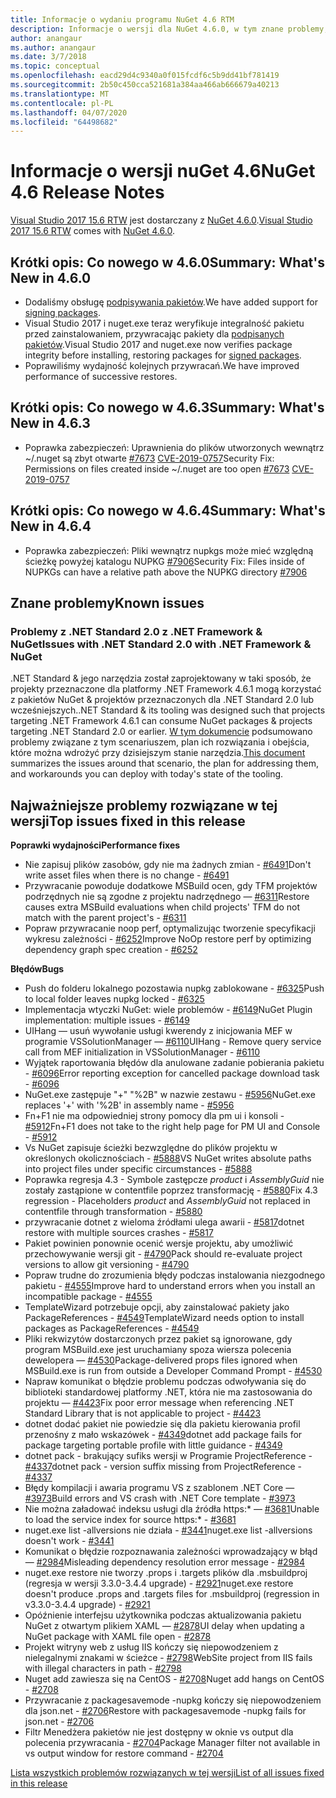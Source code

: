 ```yaml
---
title: Informacje o wydaniu programu NuGet 4.6 RTM
description: Informacje o wersji dla NuGet 4.6.0, w tym znane problemy, poprawki błędów, dodane funkcje i BDR.
author: anangaur
ms.author: anangaur
ms.date: 3/7/2018
ms.topic: conceptual
ms.openlocfilehash: eacd29d4c9340a0f015fcdf6c5b9dd41bf781419
ms.sourcegitcommit: 2b50c450cca521681a384aa466ab666679a40213
ms.translationtype: MT
ms.contentlocale: pl-PL
ms.lasthandoff: 04/07/2020
ms.locfileid: "64498682"
---
```

# <a name="nuget-46-release-notes"></a><span data-ttu-id="c4a93-103">Informacje o wersji nuGet 4.6</span><span class="sxs-lookup"><span data-stu-id="c4a93-103">NuGet 4.6 Release Notes</span></span>

<span data-ttu-id="c4a93-104">[Visual Studio 2017 15.6 RTW](https://www.visualstudio.com/news/releasenotes/vs2017-relnotes) jest dostarczany z [NuGet 4.6.0](https://dist.nuget.org/win-x86-commandline/v4.6.0/nuget.exe).</span><span class="sxs-lookup"><span data-stu-id="c4a93-104">[Visual Studio 2017 15.6 RTW](https://www.visualstudio.com/news/releasenotes/vs2017-relnotes) comes with [NuGet 4.6.0](https://dist.nuget.org/win-x86-commandline/v4.6.0/nuget.exe).</span></span>

## <a name="summary-whats-new-in-460"></a><span data-ttu-id="c4a93-105">Krótki opis: Co nowego w 4.6.0</span><span class="sxs-lookup"><span data-stu-id="c4a93-105">Summary: What's New in 4.6.0</span></span>

* <span data-ttu-id="c4a93-106">Dodaliśmy obsługę [podpisywania pakietów](../create-packages/sign-a-package.md).</span><span class="sxs-lookup"><span data-stu-id="c4a93-106">We have added support for [signing packages](../create-packages/sign-a-package.md).</span></span>
* <span data-ttu-id="c4a93-107">Visual Studio 2017 i nuget.exe teraz weryfikuje integralność pakietu przed zainstalowaniem, przywracając pakiety dla [podpisanych pakietów](../reference/signed-packages-reference.md).</span><span class="sxs-lookup"><span data-stu-id="c4a93-107">Visual Studio 2017 and nuget.exe now verifies package integrity before installing, restoring packages for [signed packages](../reference/signed-packages-reference.md).</span></span>
* <span data-ttu-id="c4a93-108">Poprawiliśmy wydajność kolejnych przywracań.</span><span class="sxs-lookup"><span data-stu-id="c4a93-108">We have improved performance of successive restores.</span></span>

## <a name="summary-whats-new-in-463"></a><span data-ttu-id="c4a93-109">Krótki opis: Co nowego w 4.6.3</span><span class="sxs-lookup"><span data-stu-id="c4a93-109">Summary: What's New in 4.6.3</span></span>

* <span data-ttu-id="c4a93-110">Poprawka zabezpieczeń: Uprawnienia do plików utworzonych wewnątrz ~/.nuget są zbyt otwarte [#7673](https://github.com/NuGet/Home/issues/7673) [CVE-2019-0757](https://portal.msrc.microsoft.com/en-us/security-guidance/advisory/CVE-2019-0757)</span><span class="sxs-lookup"><span data-stu-id="c4a93-110">Security Fix: Permissions on files created inside ~/.nuget are too open [#7673](https://github.com/NuGet/Home/issues/7673) [CVE-2019-0757](https://portal.msrc.microsoft.com/en-us/security-guidance/advisory/CVE-2019-0757)</span></span>

## <a name="summary-whats-new-in-464"></a><span data-ttu-id="c4a93-111">Krótki opis: Co nowego w 4.6.4</span><span class="sxs-lookup"><span data-stu-id="c4a93-111">Summary: What's New in 4.6.4</span></span>

* <span data-ttu-id="c4a93-112">Poprawka zabezpieczeń: Pliki wewnątrz nupkgs może mieć względną ścieżkę powyżej katalogu NUPKG [#7906](https://github.com/NuGet/Home/issues/7906)</span><span class="sxs-lookup"><span data-stu-id="c4a93-112">Security Fix: Files inside of NUPKGs can have a relative path above the NUPKG directory [#7906](https://github.com/NuGet/Home/issues/7906)</span></span>

## <a name="known-issues"></a><span data-ttu-id="c4a93-113">Znane problemy</span><span class="sxs-lookup"><span data-stu-id="c4a93-113">Known issues</span></span>

### <a name="issues-with-net-standard-20-with-net-framework--nuget"></a><span data-ttu-id="c4a93-114">Problemy z .NET Standard 2.0 z .NET Framework & NuGet</span><span class="sxs-lookup"><span data-stu-id="c4a93-114">Issues with .NET Standard 2.0 with .NET Framework & NuGet</span></span> 

<span data-ttu-id="c4a93-115">.NET Standard & jego narzędzia został zaprojektowany w taki sposób, że projekty przeznaczone dla platformy .NET Framework 4.6.1 mogą korzystać z pakietów NuGet & projektów przeznaczonych dla .NET Standard 2.0 lub wcześniejszych.</span><span class="sxs-lookup"><span data-stu-id="c4a93-115">.NET Standard & its tooling was designed such that projects targeting .NET Framework 4.6.1 can consume NuGet packages & projects targeting .NET Standard 2.0 or earlier.</span></span> <span data-ttu-id="c4a93-116">[W tym dokumencie](https://github.com/dotnet/standard/issues/481) podsumowano problemy związane z tym scenariuszem, plan ich rozwiązania i obejścia, które można wdrożyć przy dzisiejszym stanie narzędzia.</span><span class="sxs-lookup"><span data-stu-id="c4a93-116">[This document](https://github.com/dotnet/standard/issues/481) summarizes the issues around that scenario, the plan for addressing them, and workarounds you can deploy with today's state of the tooling.</span></span>

## <a name="top-issues-fixed-in-this-release"></a><span data-ttu-id="c4a93-117">Najważniejsze problemy rozwiązane w tej wersji</span><span class="sxs-lookup"><span data-stu-id="c4a93-117">Top issues fixed in this release</span></span>

<span data-ttu-id="c4a93-118">**Poprawki wydajności**</span><span class="sxs-lookup"><span data-stu-id="c4a93-118">**Performance fixes**</span></span>

* <span data-ttu-id="c4a93-119">Nie zapisuj plików zasobów, gdy nie ma żadnych zmian - [#6491](https://github.com/NuGet/Home/issues/6491)</span><span class="sxs-lookup"><span data-stu-id="c4a93-119">Don't write asset files when there is no change - [#6491](https://github.com/NuGet/Home/issues/6491)</span></span>
* <span data-ttu-id="c4a93-120">Przywracanie powoduje dodatkowe MSBuild ocen, gdy TFM projektów podrzędnych nie są zgodne z projektu nadrzędnego — [#6311](https://github.com/NuGet/Home/issues/6311)</span><span class="sxs-lookup"><span data-stu-id="c4a93-120">Restore causes extra MSBuild evaluations when child projects' TFM do not match with the parent project's - [#6311](https://github.com/NuGet/Home/issues/6311)</span></span>
* <span data-ttu-id="c4a93-121">Popraw przywracanie noop perf, optymalizując tworzenie specyfikacji wykresu zależności - [#6252](https://github.com/NuGet/Home/issues/6252)</span><span class="sxs-lookup"><span data-stu-id="c4a93-121">Improve NoOp restore perf by optimizing dependency graph spec creation - [#6252](https://github.com/NuGet/Home/issues/6252)</span></span>

<span data-ttu-id="c4a93-122">**Błędów**</span><span class="sxs-lookup"><span data-stu-id="c4a93-122">**Bugs**</span></span>

* <span data-ttu-id="c4a93-123">Push do folderu lokalnego pozostawia nupkg zablokowane - [#6325](https://github.com/NuGet/Home/issues/6325)</span><span class="sxs-lookup"><span data-stu-id="c4a93-123">Push to local folder leaves nupkg locked - [#6325](https://github.com/NuGet/Home/issues/6325)</span></span>
* <span data-ttu-id="c4a93-124">Implementacja wtyczki NuGet: wiele problemów - [#6149](https://github.com/NuGet/Home/issues/6149)</span><span class="sxs-lookup"><span data-stu-id="c4a93-124">NuGet Plugin implementation:  multiple issues - [#6149](https://github.com/NuGet/Home/issues/6149)</span></span>
* <span data-ttu-id="c4a93-125">UIHang — usuń wywołanie usługi kwerendy z inicjowania MEF w programie VSSolutionManager — [#6110](https://github.com/NuGet/Home/issues/6110)</span><span class="sxs-lookup"><span data-stu-id="c4a93-125">UIHang - Remove query service call from MEF initialization in VSSolutionManager - [#6110](https://github.com/NuGet/Home/issues/6110)</span></span>
* <span data-ttu-id="c4a93-126">Wyjątek raportowania błędów dla anulowane zadanie pobierania pakietu - [#6096](https://github.com/NuGet/Home/issues/6096)</span><span class="sxs-lookup"><span data-stu-id="c4a93-126">Error reporting exception for cancelled package download task - [#6096](https://github.com/NuGet/Home/issues/6096)</span></span>
* <span data-ttu-id="c4a93-127">NuGet.exe zastępuje "+" "%2B" w nazwie zestawu - [#5956](https://github.com/NuGet/Home/issues/5956)</span><span class="sxs-lookup"><span data-stu-id="c4a93-127">NuGet.exe replaces '+' with '%2B' in assembly name - [#5956](https://github.com/NuGet/Home/issues/5956)</span></span>
* <span data-ttu-id="c4a93-128">Fn+F1 nie ma odpowiedniej strony pomocy dla pm ui i konsoli - [#5912](https://github.com/NuGet/Home/issues/5912)</span><span class="sxs-lookup"><span data-stu-id="c4a93-128">Fn+F1 does not take to the right help page for PM UI and Console - [#5912](https://github.com/NuGet/Home/issues/5912)</span></span>
* <span data-ttu-id="c4a93-129">Vs NuGet zapisuje ścieżki bezwzględne do plików projektu w określonych okolicznościach - [#5888](https://github.com/NuGet/Home/issues/5888)</span><span class="sxs-lookup"><span data-stu-id="c4a93-129">VS NuGet writes absolute paths into project files under specific circumstances - [#5888](https://github.com/NuGet/Home/issues/5888)</span></span>
* <span data-ttu-id="c4a93-130">Poprawka regresja 4.3 - Symbole zastępcze $product$ i $AssemblyGuid$ nie zostały zastąpione w contentfile poprzez transformację - [#5880](https://github.com/NuGet/Home/issues/5880)</span><span class="sxs-lookup"><span data-stu-id="c4a93-130">Fix 4.3 regression - Placeholders $product$ and $AssemblyGuid$ not replaced in contentfile through transformation - [#5880](https://github.com/NuGet/Home/issues/5880)</span></span>
* <span data-ttu-id="c4a93-131">przywracanie dotnet z wieloma źródłami ulega awarii - [#5817](https://github.com/NuGet/Home/issues/5817)</span><span class="sxs-lookup"><span data-stu-id="c4a93-131">dotnet restore with multiple sources crashes - [#5817](https://github.com/NuGet/Home/issues/5817)</span></span>
* <span data-ttu-id="c4a93-132">Pakiet powinien ponownie ocenić wersje projektu, aby umożliwić przechowywanie wersji git - [#4790](https://github.com/NuGet/Home/issues/4790)</span><span class="sxs-lookup"><span data-stu-id="c4a93-132">Pack should re-evaluate project versions to allow git versioning - [#4790](https://github.com/NuGet/Home/issues/4790)</span></span>
* <span data-ttu-id="c4a93-133">Popraw trudne do zrozumienia błędy podczas instalowania niezgodnego pakietu - [#4555](https://github.com/NuGet/Home/issues/4555)</span><span class="sxs-lookup"><span data-stu-id="c4a93-133">Improve hard to understand errors when you install an incompatible package - [#4555](https://github.com/NuGet/Home/issues/4555)</span></span>
* <span data-ttu-id="c4a93-134">TemplateWizard potrzebuje opcji, aby zainstalować pakiety jako PackageReferences - [#4549](https://github.com/NuGet/Home/issues/4549)</span><span class="sxs-lookup"><span data-stu-id="c4a93-134">TemplateWizard needs option to install packages as PackageReferences - [#4549](https://github.com/NuGet/Home/issues/4549)</span></span>
* <span data-ttu-id="c4a93-135">Pliki rekwizytów dostarczonych przez pakiet są ignorowane, gdy program MSBuild.exe jest uruchamiany spoza wiersza polecenia dewelopera — [#4530](https://github.com/NuGet/Home/issues/4530)</span><span class="sxs-lookup"><span data-stu-id="c4a93-135">Package-delivered props files ignored when MSBuild.exe is run from outside a Developer Command Prompt - [#4530](https://github.com/NuGet/Home/issues/4530)</span></span>
* <span data-ttu-id="c4a93-136">Napraw komunikat o błędzie problemu podczas odwoływania się do biblioteki standardowej platformy .NET, która nie ma zastosowania do projektu — [#4423](https://github.com/NuGet/Home/issues/4423)</span><span class="sxs-lookup"><span data-stu-id="c4a93-136">Fix poor error message when referencing .NET Standard Library that is not applicable to project - [#4423](https://github.com/NuGet/Home/issues/4423)</span></span>
* <span data-ttu-id="c4a93-137">dotnet dodać pakiet nie powiedzie się dla pakietu kierowania profil przenośny z mało wskazówek - [#4349](https://github.com/NuGet/Home/issues/4349)</span><span class="sxs-lookup"><span data-stu-id="c4a93-137">dotnet add package fails for package targeting portable profile with little guidance - [#4349](https://github.com/NuGet/Home/issues/4349)</span></span>
* <span data-ttu-id="c4a93-138">dotnet pack - brakujący sufiks wersji w Programie ProjectReference - [#4337](https://github.com/NuGet/Home/issues/4337)</span><span class="sxs-lookup"><span data-stu-id="c4a93-138">dotnet pack - version suffix missing from ProjectReference - [#4337](https://github.com/NuGet/Home/issues/4337)</span></span>
* <span data-ttu-id="c4a93-139">Błędy kompilacji i awaria programu VS z szablonem .NET Core — [#3973](https://github.com/NuGet/Home/issues/3973)</span><span class="sxs-lookup"><span data-stu-id="c4a93-139">Build errors and VS crash with .NET Core template - [#3973](https://github.com/NuGet/Home/issues/3973)</span></span>
* <span data-ttu-id="c4a93-140">Nie można załadować indeksu usługi dla źródła https:\* — [#3681](https://github.com/NuGet/Home/issues/3681)</span><span class="sxs-lookup"><span data-stu-id="c4a93-140">Unable to load the service index for source https:\* - [#3681](https://github.com/NuGet/Home/issues/3681)</span></span>
* <span data-ttu-id="c4a93-141">nuget.exe list -allversions nie działa - [#3441](https://github.com/NuGet/Home/issues/3441)</span><span class="sxs-lookup"><span data-stu-id="c4a93-141">nuget.exe list -allversions doesn't work - [#3441](https://github.com/NuGet/Home/issues/3441)</span></span>
* <span data-ttu-id="c4a93-142">Komunikat o błędzie rozpoznawania zależności wprowadzający w błąd — [#2984](https://github.com/NuGet/Home/issues/2984)</span><span class="sxs-lookup"><span data-stu-id="c4a93-142">Misleading dependency resolution error message - [#2984](https://github.com/NuGet/Home/issues/2984)</span></span>
* <span data-ttu-id="c4a93-143">nuget.exe restore nie tworzy .props i .targets plików dla .msbuildproj (regresja w wersji 3.3.0-3.4.4 upgrade) - [#2921](https://github.com/NuGet/Home/issues/2921)</span><span class="sxs-lookup"><span data-stu-id="c4a93-143">nuget.exe restore doesn't produce .props and .targets files for .msbuildproj (regression in v3.3.0-3.4.4 upgrade) - [#2921](https://github.com/NuGet/Home/issues/2921)</span></span>
* <span data-ttu-id="c4a93-144">Opóźnienie interfejsu użytkownika podczas aktualizowania pakietu NuGet z otwartym plikiem XAML — [#2878](https://github.com/NuGet/Home/issues/2878)</span><span class="sxs-lookup"><span data-stu-id="c4a93-144">UI delay when updating a NuGet package with XAML file open - [#2878](https://github.com/NuGet/Home/issues/2878)</span></span>
* <span data-ttu-id="c4a93-145">Projekt witryny web z usług IIS kończy się niepowodzeniem z nielegalnymi znakami w ścieżce - [#2798](https://github.com/NuGet/Home/issues/2798)</span><span class="sxs-lookup"><span data-stu-id="c4a93-145">WebSite project from IIS fails with illegal characters in path - [#2798](https://github.com/NuGet/Home/issues/2798)</span></span>
* <span data-ttu-id="c4a93-146">Nuget add zawiesza się na CentOS - [#2708](https://github.com/NuGet/Home/issues/2708)</span><span class="sxs-lookup"><span data-stu-id="c4a93-146">Nuget add hangs on CentOS - [#2708](https://github.com/NuGet/Home/issues/2708)</span></span>
* <span data-ttu-id="c4a93-147">Przywracanie z packagesavemode -nupkg kończy się niepowodzeniem dla json.net - [#2706](https://github.com/NuGet/Home/issues/2706)</span><span class="sxs-lookup"><span data-stu-id="c4a93-147">Restore with packagesavemode -nupkg fails for json.net - [#2706](https://github.com/NuGet/Home/issues/2706)</span></span>
* <span data-ttu-id="c4a93-148">Filtr Menedżera pakietów nie jest dostępny w oknie vs output dla polecenia przywracania - [#2704](https://github.com/NuGet/Home/issues/2704)</span><span class="sxs-lookup"><span data-stu-id="c4a93-148">Package Manager filter not available in vs output window for restore command - [#2704](https://github.com/NuGet/Home/issues/2704)</span></span>

[<span data-ttu-id="c4a93-149">Lista wszystkich problemów rozwiązanych w tej wersji</span><span class="sxs-lookup"><span data-stu-id="c4a93-149">List of all issues fixed in this release</span></span>](https://github.com/NuGet/Home/issues?q=is%3Aissue+is%3Aclosed+milestone%3A%224.6")

